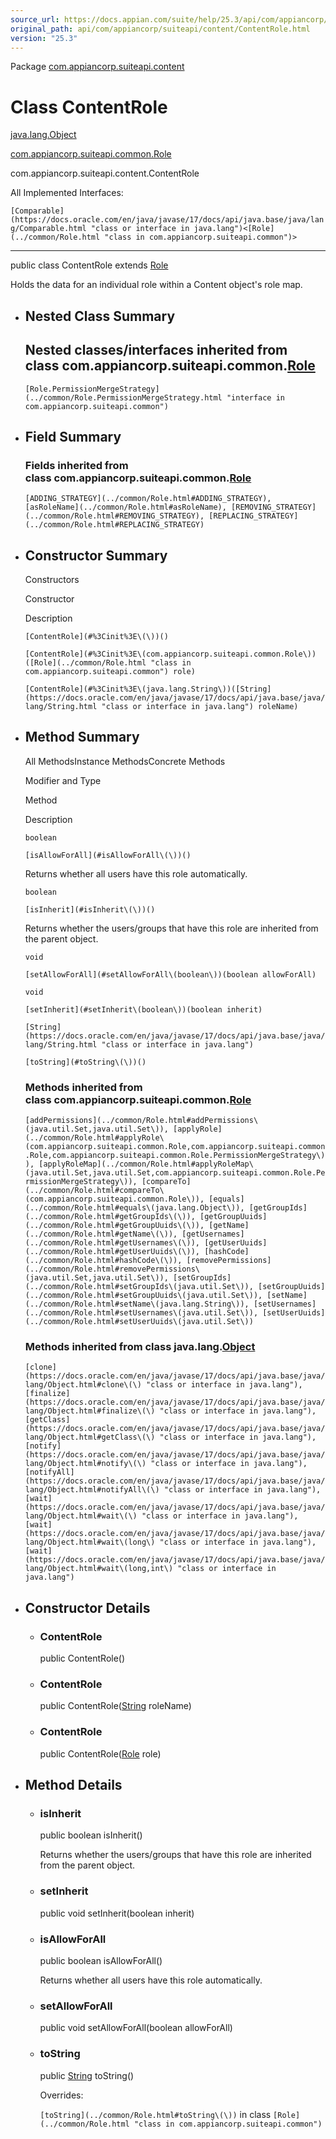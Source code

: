 ```yaml
---
source_url: https://docs.appian.com/suite/help/25.3/api/com/appiancorp/suiteapi/content/ContentRole.html
original_path: api/com/appiancorp/suiteapi/content/ContentRole.html
version: "25.3"
---
```


Package [com.appiancorp.suiteapi.content](package-summary.html)

# Class ContentRole

[java.lang.Object](https://docs.oracle.com/en/java/javase/17/docs/api/java.base/java/lang/Object.html "class or interface in java.lang")

[com.appiancorp.suiteapi.common.Role](../common/Role.html "class in com.appiancorp.suiteapi.common")

com.appiancorp.suiteapi.content.ContentRole

All Implemented Interfaces:

`[Comparable](https://docs.oracle.com/en/java/javase/17/docs/api/java.base/java/lang/Comparable.html "class or interface in java.lang")<[Role](../common/Role.html "class in com.appiancorp.suiteapi.common")>`

* * *

public class ContentRole extends [Role](../common/Role.html "class in com.appiancorp.suiteapi.common")

Holds the data for an individual role within a Content object's role map.

-   ## Nested Class Summary

    ## Nested classes/interfaces inherited from class com.appiancorp.suiteapi.common.[Role](../common/Role.html "class in com.appiancorp.suiteapi.common")

    `[Role.PermissionMergeStrategy](../common/Role.PermissionMergeStrategy.html "interface in com.appiancorp.suiteapi.common")`

-   ## Field Summary

    ### Fields inherited from class com.appiancorp.suiteapi.common.[Role](../common/Role.html "class in com.appiancorp.suiteapi.common")

    `[ADDING_STRATEGY](../common/Role.html#ADDING_STRATEGY), [asRoleName](../common/Role.html#asRoleName), [REMOVING_STRATEGY](../common/Role.html#REMOVING_STRATEGY), [REPLACING_STRATEGY](../common/Role.html#REPLACING_STRATEGY)`

-   ## Constructor Summary

    Constructors

    Constructor

    Description

    `[ContentRole](#%3Cinit%3E\(\))()`

    `[ContentRole](#%3Cinit%3E\(com.appiancorp.suiteapi.common.Role\))([Role](../common/Role.html "class in com.appiancorp.suiteapi.common") role)`

    `[ContentRole](#%3Cinit%3E\(java.lang.String\))([String](https://docs.oracle.com/en/java/javase/17/docs/api/java.base/java/lang/String.html "class or interface in java.lang") roleName)`

-   ## Method Summary

    All MethodsInstance MethodsConcrete Methods

    Modifier and Type

    Method

    Description

    `boolean`

    `[isAllowForAll](#isAllowForAll\(\))()`

    Returns whether all users have this role automatically.

    `boolean`

    `[isInherit](#isInherit\(\))()`

    Returns whether the users/groups that have this role are inherited from the parent object.

    `void`

    `[setAllowForAll](#setAllowForAll\(boolean\))(boolean allowForAll)`

    `void`

    `[setInherit](#setInherit\(boolean\))(boolean inherit)`

    `[String](https://docs.oracle.com/en/java/javase/17/docs/api/java.base/java/lang/String.html "class or interface in java.lang")`

    `[toString](#toString\(\))()`

    ### Methods inherited from class com.appiancorp.suiteapi.common.[Role](../common/Role.html "class in com.appiancorp.suiteapi.common")

    `[addPermissions](../common/Role.html#addPermissions\(java.util.Set,java.util.Set\)), [applyRole](../common/Role.html#applyRole\(com.appiancorp.suiteapi.common.Role,com.appiancorp.suiteapi.common.Role,com.appiancorp.suiteapi.common.Role.PermissionMergeStrategy\)), [applyRoleMap](../common/Role.html#applyRoleMap\(java.util.Set,java.util.Set,com.appiancorp.suiteapi.common.Role.PermissionMergeStrategy\)), [compareTo](../common/Role.html#compareTo\(com.appiancorp.suiteapi.common.Role\)), [equals](../common/Role.html#equals\(java.lang.Object\)), [getGroupIds](../common/Role.html#getGroupIds\(\)), [getGroupUuids](../common/Role.html#getGroupUuids\(\)), [getName](../common/Role.html#getName\(\)), [getUsernames](../common/Role.html#getUsernames\(\)), [getUserUuids](../common/Role.html#getUserUuids\(\)), [hashCode](../common/Role.html#hashCode\(\)), [removePermissions](../common/Role.html#removePermissions\(java.util.Set,java.util.Set\)), [setGroupIds](../common/Role.html#setGroupIds\(java.util.Set\)), [setGroupUuids](../common/Role.html#setGroupUuids\(java.util.Set\)), [setName](../common/Role.html#setName\(java.lang.String\)), [setUsernames](../common/Role.html#setUsernames\(java.util.Set\)), [setUserUuids](../common/Role.html#setUserUuids\(java.util.Set\))`

    ### Methods inherited from class java.lang.[Object](https://docs.oracle.com/en/java/javase/17/docs/api/java.base/java/lang/Object.html "class or interface in java.lang")

    `[clone](https://docs.oracle.com/en/java/javase/17/docs/api/java.base/java/lang/Object.html#clone\(\) "class or interface in java.lang"), [finalize](https://docs.oracle.com/en/java/javase/17/docs/api/java.base/java/lang/Object.html#finalize\(\) "class or interface in java.lang"), [getClass](https://docs.oracle.com/en/java/javase/17/docs/api/java.base/java/lang/Object.html#getClass\(\) "class or interface in java.lang"), [notify](https://docs.oracle.com/en/java/javase/17/docs/api/java.base/java/lang/Object.html#notify\(\) "class or interface in java.lang"), [notifyAll](https://docs.oracle.com/en/java/javase/17/docs/api/java.base/java/lang/Object.html#notifyAll\(\) "class or interface in java.lang"), [wait](https://docs.oracle.com/en/java/javase/17/docs/api/java.base/java/lang/Object.html#wait\(\) "class or interface in java.lang"), [wait](https://docs.oracle.com/en/java/javase/17/docs/api/java.base/java/lang/Object.html#wait\(long\) "class or interface in java.lang"), [wait](https://docs.oracle.com/en/java/javase/17/docs/api/java.base/java/lang/Object.html#wait\(long,int\) "class or interface in java.lang")`

-   ## Constructor Details

    -   ### ContentRole

        public ContentRole()

    -   ### ContentRole

        public ContentRole([String](https://docs.oracle.com/en/java/javase/17/docs/api/java.base/java/lang/String.html "class or interface in java.lang") roleName)

    -   ### ContentRole

        public ContentRole([Role](../common/Role.html "class in com.appiancorp.suiteapi.common") role)

-   ## Method Details

    -   ### isInherit

        public boolean isInherit()

        Returns whether the users/groups that have this role are inherited from the parent object.

    -   ### setInherit

        public void setInherit(boolean inherit)

    -   ### isAllowForAll

        public boolean isAllowForAll()

        Returns whether all users have this role automatically.

    -   ### setAllowForAll

        public void setAllowForAll(boolean allowForAll)

    -   ### toString

        public [String](https://docs.oracle.com/en/java/javase/17/docs/api/java.base/java/lang/String.html "class or interface in java.lang") toString()

        Overrides:

        `[toString](../common/Role.html#toString\(\))` in class `[Role](../common/Role.html "class in com.appiancorp.suiteapi.common")`